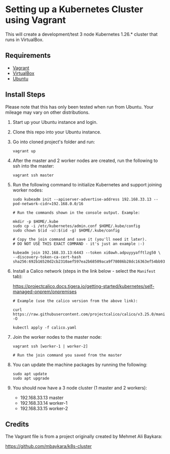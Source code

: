 # Setting up a Kubernetes Cluster using Vagrant

This will create a development/test 3 node Kubernetes 1.26.* cluster that runs in VirtualBox.

## Requirements

- [Vagrant](https://www.vagrantup.com/)
- [VirtualBox](https://www.virtualbox.org/)
- [Ubuntu](https://ubuntu.com/download)

## Install Steps

Please note that this has only been tested when run from Ubuntu. Your mileage may vary on other distributions.

1. Start up your Ubuntu instance and login.

1. Clone this repo into your Ubuntu instance.

1. Go into cloned project's folder and run:

    ``` 
    vagrant up
    ```

1. After the master and 2 worker nodes are created, run the following to ssh into the master:

    ```
    vagrant ssh master
    ```

1. Run the following command to initialize Kubernetes and support joining worker nodes:

    ```
    sudo kubeadm init --apiserver-advertise-address 192.168.33.13 --pod-network-cidr=192.168.0.0/16

    # Run the commands shown in the console output. Example:

    mkdir -p $HOME/.kube
    sudo cp -i /etc/kubernetes/admin.conf $HOME/.kube/config
    sudo chown $(id -u):$(id -g) $HOME/.kube/config

    # Copy the join command and save it (you'll need it later). 
    # DO NOT USE THIS EXACT COMMAND - it's just an example :-)

    kubeadm join 192.168.33.13:6443 --token xi0awh.adpuyyyafftlzg50 \
	--discovery-token-ca-cert-hash sha256:692b16520d2cb2310aef597ea2b68509aca9f78086b28dc16363ef54bb932f55 

    ```

1. Install a Calico network (steps in the link below - select the `Manifest` tab):

    https://projectcalico.docs.tigera.io/getting-started/kubernetes/self-managed-onprem/onpremises


    ```
    # Example (use the calico version from the above link):

    curl https://raw.githubusercontent.com/projectcalico/calico/v3.25.0/manifests/calico.yaml -O

    kubectl apply -f calico.yaml

    ```

1. Join the worker nodes to the master node:

    ```
    vagrant ssh [worker-1 | worker-2]

    # Run the join command you saved from the master
    ```

1. You can update the machine packages by running the following:

    ```
    sudo apt update
    sudo apt upgrade

1. You should now have a 3 node cluster (1 master and 2 workers):

    * 192.168.33.13 master
    * 192.168.33.14 worker-1
    * 192.168.33.15 worker-2

## Credits 

The Vagrant file is from a project originally created by Mehmet Ali Baykara:

https://github.com/mbaykara/k8s-cluster

